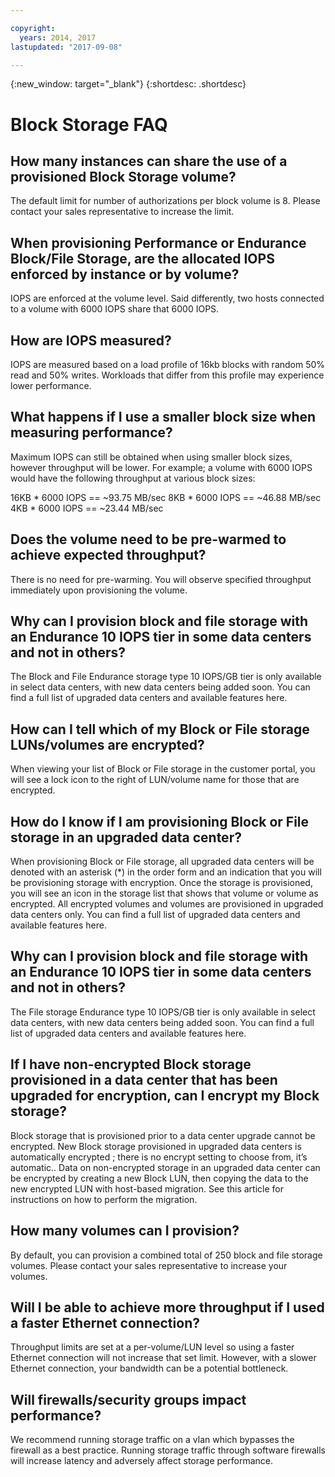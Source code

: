 ```yaml
---

copyright:
  years: 2014, 2017
lastupdated: "2017-09-08"

---
```

{:new_window: target="_blank"}
{:shortdesc: .shortdesc}

# Block Storage FAQ

## How many instances can share the use of a provisioned Block Storage volume?
The default limit for number of authorizations per block volume is 8. Please contact your sales representative to increase the limit.

## When provisioning Performance or Endurance Block/File Storage, are the allocated IOPS enforced by instance or by volume?
IOPS are enforced at the volume level. Said differently, two hosts connected to a volume with 6000 IOPS share that 6000 IOPS.

## How are IOPS measured?
IOPS are measured based on a load profile of 16kb blocks with random 50% read and 50% writes. Workloads that differ from this profile may experience lower performance.

## What happens if I use a smaller block size when measuring performance?
Maximum IOPS can still be obtained when using smaller block sizes, however throughput will be lower. For example; a volume with 6000 IOPS would have the following throughput at various block sizes:

16KB * 6000 IOPS == ~93.75 MB/sec
8KB * 6000 IOPS == ~46.88 MB/sec
4KB * 6000 IOPS == ~23.44 MB/sec

## Does the volume need to be pre-warmed to achieve expected throughput?
There is no need for pre-warming. You will observe specified throughput immediately upon provisioning the volume.

## Why can I provision block and file storage with an Endurance 10 IOPS tier in some data centers and not in others?
The Block and File Endurance storage type 10 IOPS/GB tier is only available in select data centers, with new data centers being added soon.  You can find a full list of upgraded data centers and available features here.

## How can I tell which of my Block or File storage LUNs/volumes are encrypted?
When viewing your list of Block or File storage in the customer portal, you will see a lock icon to the right of LUN/volume name for those that are encrypted.

## How do I know if I am provisioning Block or File storage in an upgraded data center?
When provisioning Block or File storage, all upgraded data centers will be denoted with an asterisk (*) in the order form and an indication that you will be provisioning storage with encryption. Once the storage is provisioned, you will see an icon in the storage list that shows that volume or volume as encrypted. All encrypted volumes and volumes are provisioned in upgraded data centers only. You can find a full list of upgraded data centers and available features here.

## Why can I provision block and file storage with an Endurance 10 IOPS tier in some data centers and not in others?
The File storage Endurance type 10 IOPS/GB tier is only available in select data centers, with new data centers being added soon.  You can find a full list of upgraded data centers and available features here.

## If I have non-encrypted Block storage provisioned in a data center that has been upgraded for encryption, can I encrypt my Block storage?
Block storage that is provisioned prior to a data center upgrade cannot be encrypted. New Block storage provisioned in upgraded data centers is automatically encrypted ; there is no encrypt setting to choose from, it’s automatic.. Data on non-encrypted storage in an upgraded data center can be encrypted by creating a new Block LUN, then copying the data to the new encrypted LUN with host-based migration. See this article for instructions on how to perform the migration.

## How many volumes can I provision?
By default, you can provision a combined total of 250 block and file storage volumes.  Please contact your sales representative to increase your volumes.

## Will I be able to achieve more throughput if I used a faster Ethernet connection?
Throughput limits are set at a per-volume/LUN level so using a faster Ethernet connection will not increase that set limit. However, with a slower Ethernet connection, your bandwidth can be a potential bottleneck.

## Will firewalls/security groups impact performance?
We recommend running storage traffic on a vlan which bypasses the firewall as a best practice. Running storage traffic through software firewalls will increase latency and adversely affect storage performance.
